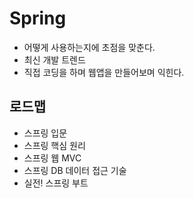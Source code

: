 # Spring

- 어떻게 사용하는지에 초점을 맞춘다.
- 최신 개발 트렌드
- 직접 코딩을 하며 웹앱을 만들어보며 익힌다.

## 로드맵

- 스프링 입문
- 스프링 핵심 원리
- 스프링 웹 MVC
- 스프링 DB 데이터 접근 기술
- 실전! 스프링 부트
